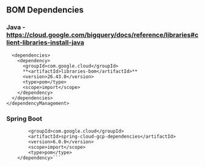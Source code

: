 ## BOM Dependencies

### Java - https://cloud.google.com/bigquery/docs/reference/libraries#client-libraries-install-java

[//]: # (libraries-bom does not support spring boot)

```<dependencyManagement>
  <dependencies>
    <dependency>
      <groupId>com.google.cloud</groupId>
      **<artifactId>libraries-bom</artifactId>**
      <version>26.43.0</version>
      <type>pom</type>
      <scope>import</scope>
    </dependency>
  </dependencies>
</dependencyManagement>
```
### Spring Boot 

[//]: # (Dependencies for Spring Boot are managed by Spring Boot itself.)

```<dependency>
        <groupId>com.google.cloud</groupId>
        <artifactId>spring-cloud-gcp-dependencies</artifactId>
        <version>6.0.0</version>
        <scope>import</scope>
        <type>pom</type>
    </dependency>```

